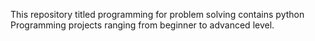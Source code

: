 This repository titled programming for problem solving contains python Programming projects ranging from beginner to advanced level.
